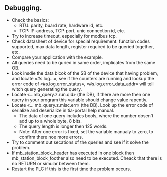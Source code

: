 Debugging.
----------

- Check the basics:
  - RTU: parity, buard rate, hardware id, etc.
  - TCP: IP-address, TCP-port, unic connection id, etc.
- Try to increase timeout, especially for modbus tcp.
- Check datasheet of device for special requirement: function codes supported, max data length, register required to be queried together, etc.
- Compare your application with the example.
- All queries need to be quried in same order, implicates from the same OB.
- Look insdie the data blcok of the SB of the device that having problem, and locate «#s.log...», see if the counters are running and lookup the error code of «#s.log.error_status», «#s.log.error_data_addr» will tell witch query generating the query. 
- Locate «...mb_query.z.run.qid» (the DB), if there are more then one query in your program this variable should change value rapently. 
- Locate «... mb_query.z.misc.err» (the DB). Look up the error code of serialize and deserialize in tia-portal help manual.  
  - The data of one query includes bools, where the number dosen't add up to a whole byte, 8 bits.
  - The query length is longer then 125 words.
  - Note: After one error is fixed, set the variable manualy to zero, to confirm there noe more errors.
- Try to comment out secations of the queries and see if it solve the problem.
- If mb_station_block_header has executed in one block then mb_station_block_foother also need to be executed. Cheack that there is no RETURN or simular between them.
- Restart the PLC if this is the first time the problem occurs.
